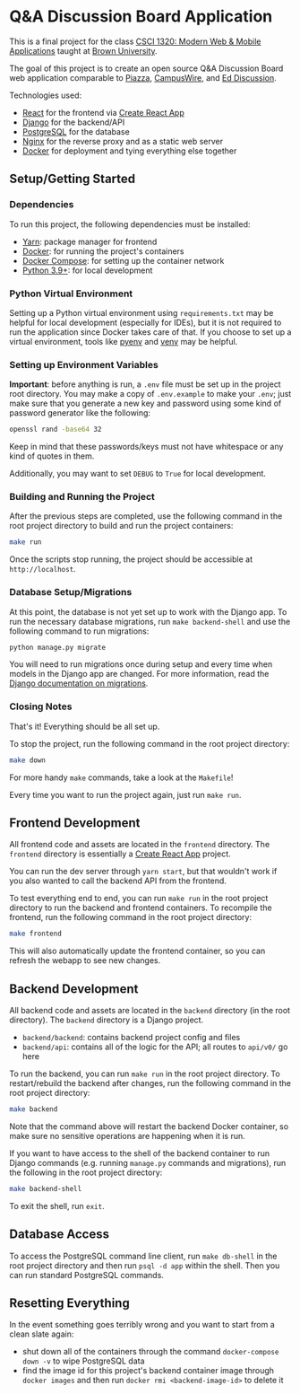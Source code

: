 # Q&A Discussion Board Application

This is a final project for the class [CSCI 1320: Modern Web & Mobile Applications](http://cs.brown.edu/courses/csci1320/) taught at [Brown University](https://www.brown.edu).

The goal of this project is to create an open source Q&A Discussion Board web application comparable to [Piazza](https://piazza.com/), [CampusWire](https://campuswire.com), and [Ed Discussion](https://edstem.org/).

Technologies used:
- [React](https://reactjs.org) for the frontend via [Create React App](https://create-react-app.dev)
- [Django](https://www.djangoproject.com) for the backend/API
- [PostgreSQL](https://www.postgresql.org) for the database
- [Nginx](https://nginx.org/) for the reverse proxy and as a static web server
- [Docker](https://www.docker.com) for deployment and tying everything else together

## Setup/Getting Started

### Dependencies

To run this project, the following dependencies must be installed:
- [Yarn](https://yarnpkg.com/getting-started/install): package manager for frontend
- [Docker](https://docs.docker.com/get-docker/): for running the project's containers
- [Docker Compose](https://docs.docker.com/compose/install/): for setting up the container network
- [Python 3.9+](https://www.python.org/downloads/): for local development

### Python Virtual Environment

Setting up a Python virtual environment using `requirements.txt` may be helpful for local development (especially for IDEs), but it is not required to run the application since Docker takes care of that. If you choose to set up a virtual environment, tools like [pyenv](https://github.com/pyenv/pyenv) and [venv](https://docs.python.org/3/library/venv.html) may be helpful.

### Setting up Environment Variables

**Important**: before anything is run, a `.env` file must be set up in the project root directory. You may make a copy of `.env.example` to make your `.env`; just make sure that you generate a new key and password using some kind of password generator like the following:

```bash
openssl rand -base64 32
```

Keep in mind that these passwords/keys must not have whitespace or any kind of quotes in them.

Additionally, you may want to set `DEBUG` to `True` for local development.

### Building and Running the Project

After the previous steps are completed, use the following command in the root project directory to build and run the project containers:

```bash
make run
```

Once the scripts stop running, the project should be accessible at `http://localhost`.

### Database Setup/Migrations

At this point, the database is not yet set up to work with the Django app. To run the necessary database migrations, run `make backend-shell` and use the following command to run migrations:

```bash
python manage.py migrate
```

You will need to run migrations once during setup and every time when models in the Django app are changed. For more information, read the [Django documentation on migrations](https://docs.djangoproject.com/en/3.1/topics/migrations/).

### Closing Notes

That's it! Everything should be all set up.

To stop the project, run the following command in the root project directory:

```bash
make down
```

For more handy `make` commands, take a look at the `Makefile`!

Every time you want to run the project again, just run `make run`.

## Frontend Development

All frontend code and assets are located in the `frontend` directory. The `frontend` directory is essentially a [Create React App](https://create-react-app.dev) project.

You can run the dev server through `yarn start`, but that wouldn't work if you also wanted to call the backend API from the frontend.

To test everything end to end, you can run `make run` in the root project directory to run the backend and frontend containers. To recompile the frontend, run the following command in the root project directory:

```bash
make frontend
```

This will also automatically update the frontend container, so you can refresh the webapp to see new changes.

## Backend Development

All backend code and assets are located in the `backend` directory (in the root directory). The `backend` directory is a Django project.
- `backend/backend`: contains backend project config and files
- `backend/api`: contains all of the logic for the API; all routes to `api/v0/` go here

To run the backend, you can run `make run` in the root project directory. To restart/rebuild the backend after changes, run the following command in the root project directory:

```bash
make backend
```

Note that the command above will restart the backend Docker container, so make sure no sensitive operations are happening when it is run.

If you want to have access to the shell of the backend container to run Django commands (e.g. running `manage.py` commands and migrations), run the following in the root project directory:

```bash
make backend-shell
```

To exit the shell, run `exit`.

## Database Access

To access the PostgreSQL command line client, run `make db-shell` in the root project directory and then run `psql -d app` within the shell. Then you can run standard PostgreSQL commands.

## Resetting Everything

In the event something goes terribly wrong and you want to start from a clean slate again:
- shut down all of the containers through the command `docker-compose down -v` to wipe PostgreSQL data
- find the image id for this project's backend container image through `docker images` and then run `docker rmi <backend-image-id>` to delete it
